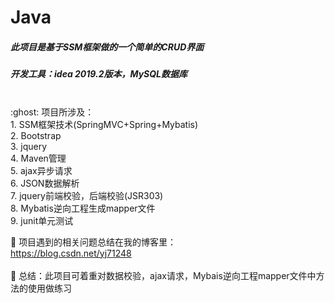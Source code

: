 # Java
##### 此项目是基于SSM框架做的一个简单的CRUD界面
##### 开发工具：idea 2019.2版本，MySQL数据库
<br>
:ghost: 项目所涉及：<br>
1. SSM框架技术(SpringMVC+Spring+Mybatis)<br>
2. Bootstrap<br>
3. jquery<br>
4. Maven管理<br>
5. ajax异步请求<br>
6. JSON数据解析<br>
7. jquery前端校验，后端校验(JSR303)<br>
8. Mybatis逆向工程生成mapper文件<br>
9. junit单元测试<br>

:triangular_flag_on_post: 项目遇到的相关问题总结在我的博客里：<br>https://blog.csdn.net/yj71248<br>
<br>
:triangular_flag_on_post: 总结：此项目可着重对数据校验，ajax请求，Mybais逆向工程mapper文件中方法的使用做练习
